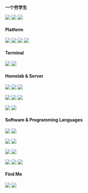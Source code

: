 **一个穷学生**

[![](https://github-readme-stats.vercel.app/api?username=yoshiko2&show_icons=true)]()
[![](https://github-readme-stats.vercel.app/api/top-langs/?username=yoshiko2&hide=powershell,makefile)]()
[![](https://github-readme-stats.vercel.app/api/pin/?username=yoshiko2&repo=av_data_capture)](https://github.com/yoshiko2/av_data_Capture)



#### Platform
[![](https://img.shields.io/badge/Windows-10-2376bc?style=flat-square&logo=windows&logoColor=ffffff)](https://www.microsoft.com/windows/get-windows-10)
[![](https://img.shields.io/badge/Debian-10-da282a?style=flat-square&logo=debian)]()
[![](https://img.shields.io/badge/ArchLinux-latest-1793D1?style=flat-square&logo=Arch-Linux)]()
[![](https://img.shields.io/badge/FreeBSD-13-da282a?style=flat-square&logo=FreeBSD)]()
#### Terminal
[![](https://img.shields.io/badge/-ZHAN%2066%20Pro%2014-ffffff?style=flat-square&logo=HP&logoColor=2376bc)]()
[![](https://img.shields.io/badge/Samsung-S10%205G-blue?style=flat-square&)]()
#### Homelab & Server
[![](https://img.shields.io/badge/VMware-ESXi-607078?style=flat-square)]()
[![](https://img.shields.io/badge/VMware-vCenter-607078?style=flat-square)]()
[![](https://img.shields.io/badge/Intel-Xeon%20E5v4-0071C5?style=flat-square)]()


[![](https://img.shields.io/badge/SUPERMICR%E2%97%8F-X10-01963b?style=flat-square)]()
[![](https://img.shields.io/badge/HPE-Gen9-01A982?style=flat-square)]()
[![](https://img.shields.io/badge/-H3C-e50110?style=flat-square)]()

[![](https://img.shields.io/badge/Broadcom-NetXtreme-CC092F?style=flat-square&logo=broadcom)]()
[![](https://img.shields.io/badge/Mellanox-ConnectX-0059ab?style=flat-square)]()

<!--[![](https://img.shields.io/badge/Android-Lenovo%20Z5%20Pro%20GT-f5010c?style=flat-square&logo=Android&logoColor=white)](https://activity.lenovo.com.cn/activity/moto/introduce/lenovoz5pro/html/gt/index.html)-->

#### Software & Programming Languages

[![](https://img.shields.io/badge/Ps-31a8ff?style=flat-square&logo=Adobe-Photoshop&logoColor=001e36)](https://adobe.com/)
[![](https://img.shields.io/badge/Pr-9999FF?style=flat-square&logo=Adobe-Premiere-Pro&logoColor=000058)](https://adobe.com/)

[![](https://img.shields.io/badge/IDE-JetBrains%20Pycharm-000000?style=flat-square&logo=PyCharm&logoColor=000000)]()
[![](https://img.shields.io/badge/IDE-JetBrains%20GoLand-000000?style=flat-square&logo=GoLand&logoColor=000000)]()

[![](https://img.shields.io/badge/-Git-f05032?style=flat-square&logo=git&logoColor=white)](https://git-scm.com/)
[![](https://img.shields.io/badge/PyPI-21.2.4-3775A9?style=flat-square&logo=Pypi&logoColor=white)](https://pypi.org/)

[![](https://img.shields.io/badge/Python-3.7-3776ab?style=flat-square&logo=Python&logoColor=white)](https://python.com/)
[![](https://img.shields.io/badge/Golang-1.16.5-00ADD8?style=flat-square&logo=Go)](https://golang.com/)
[![](https://img.shields.io/badge/-C%20Sharp-4c7f16?style=flat-square&logo=C-Sharp&logoColor=ffffff)](http://msdn.microsoft.com/en-us/library/67ef8sbd.aspx)








#### Find Me

[![](https://img.shields.io/badge/-Telegram-204461?style=flat-square&logo=telegram)](https://t.me/yoshiko2)
[![](https://img.shields.io/badge/-Gmail-EA4335?style=flat-square&logo=gmail&logoColor=ffffff)](yoshiko2.dev@gmail.com)
